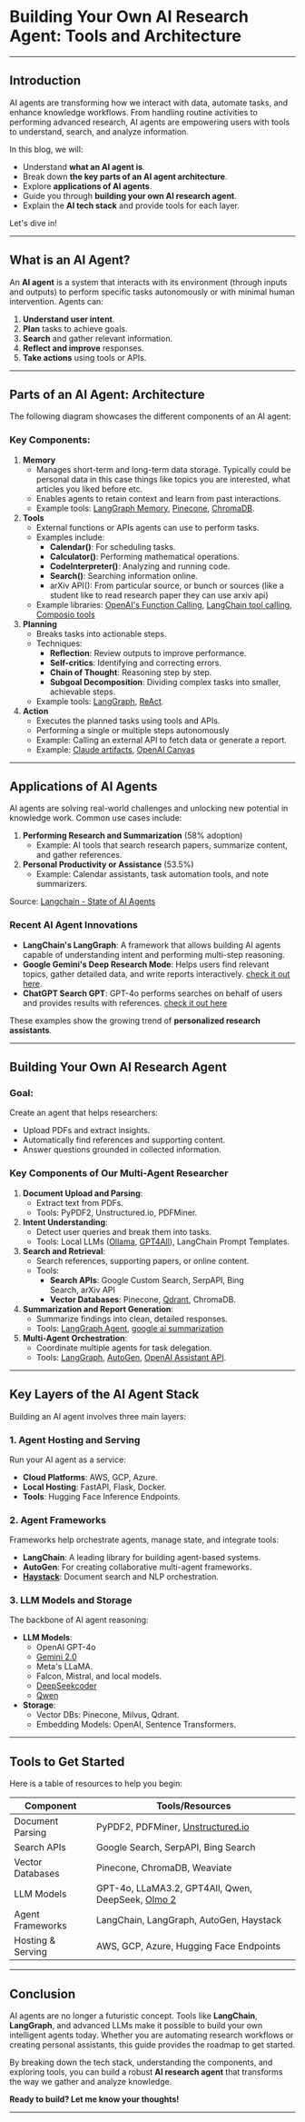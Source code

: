 
# Building Your Own AI Research Agent: Tools and Architecture

---

## Introduction

AI agents are transforming how we interact with data, automate tasks, and enhance knowledge workflows. From handling routine activities to performing advanced research, AI agents are empowering users with tools to understand, search, and analyze information.

In this blog, we will:

- Understand **what an AI agent is**.
- Break down **the key parts of an AI agent architecture**.
- Explore **applications of AI agents**.
- Guide you through **building your own AI research agent**.
- Explain the **AI tech stack** and provide tools for each layer.

Let's dive in!

---

## What is an AI Agent?

An **AI agent** is a system that interacts with its environment (through inputs and outputs) to perform specific tasks autonomously or with minimal human intervention. Agents can:

1. **Understand user intent**.
2. **Plan** tasks to achieve goals.
3. **Search** and gather relevant information.
4. **Reflect and improve** responses.
5. **Take actions** using tools or APIs.

---

## Parts of an AI Agent: Architecture

The following diagram showcases the different components of an AI agent:



### Key Components:

1. **Memory**
    - Manages short-term and long-term data storage. Typically could be personal data in this case things like topics you are interested, what articles you liked before etc.
    - Enables agents to retain context and learn from past interactions.
    - Example tools: [LangGraph Memory](https://python.langchain.com/docs/versions/migrating_memory/), [Pinecone](https://www.pinecone.io/), [ChromaDB](https://www.trychroma.com/).
2. **Tools**
    - External functions or APIs agents can use to perform tasks.
    - Examples include:
        - **Calendar()**: For scheduling tasks.
        - **Calculator()**: Performing mathematical operations.
        - **CodeInterpreter()**: Analyzing and running code.
        - **Search()**: Searching information online.
        - arXiv API(): From particular source, or bunch or sources (like a student like to read research paper they can use arxiv api)
    - Example libraries: [OpenAI's Function Calling](https://platform.openai.com/docs/guides/function-calling), [LangChain tool calling](https://python.langchain.com/docs/how_to/tool_calling/), [Composio tools](https://composio.dev/)
3. **Planning**
    - Breaks tasks into actionable steps.
    - Techniques:
        - **Reflection**: Review outputs to improve performance.
        - **Self-critics**: Identifying and correcting errors.
        - **Chain of Thought**: Reasoning step by step.
        - **Subgoal Decomposition**: Dividing complex tasks into smaller, achievable steps.
    - Example tools: [LangGraph](https://blog.langchain.dev/planning-for-agents/), [ReAct](https://python.langchain.com/v0.1/docs/modules/agents/agent_types/react/).
4. **Action**
    - Executes the planned tasks using tools and APIs.
    - Performing a single or multiple steps autonomously
    - Example: Calling an external API to fetch data or generate a report.
    - Example: [Claude artifacts](https://www.anthropic.com/news/artifacts), [OpenAI Canvas](https://openai.com/index/introducing-canvas/)

---

## Applications of AI Agents

AI agents are solving real-world challenges and unlocking new potential in knowledge work. Common use cases include:

1. **Performing Research and Summarization** (58% adoption)
    - Example: AI tools that search research papers, summarize content, and gather references.
2. **Personal Productivity or Assistance** (53.5%)
    - Example: Calendar assistants, task automation tools, and note summarizers.

Source: [Langchain - State of AI Agents](https://www.langchain.com/stateofaiagents)

### Recent AI Agent Innovations

- **LangChain's LangGraph**: A framework that allows building AI agents capable of understanding intent and performing multi-step reasoning.
- **Google Gemini's Deep Research Mode**: Helps users find relevant topics, gather detailed data, and write reports interactively. [check it out here](https://youtu.be/_mpD0dDL66g?si=brpWrajrvD-VqO4L).
- **ChatGPT Search GPT**: GPT-4o performs searches on behalf of users and provides results with references. [check it out here](https://www.youtube.com/live/OzgNJJ2ErEE?si=ShXvnV8fDXPDAHkD)

These examples show the growing trend of **personalized research assistants**.

---

## Building Your Own AI Research Agent

### Goal:

Create an agent that helps researchers:

- Upload PDFs and extract insights.
- Automatically find references and supporting content.
- Answer questions grounded in collected information.

### Key Components of Our Multi-Agent Researcher

1. **Document Upload and Parsing**:
    - Extract text from PDFs.
    - Tools: PyPDF2, Unstructured.io, PDFMiner.
2. **Intent Understanding**:
    - Detect user queries and break them into tasks.
    - Tools: Local LLMs ([Ollama](https://ollama.com/), [GPT4All](https://www.nomic.ai/gpt4all)), LangChain Prompt Templates.
3. **Search and Retrieval**:
    - Search references, supporting papers, or online content.
    - Tools:
        - **Search APIs**: Google Custom Search, SerpAPI, Bing Search, arXiv API
        - **Vector Databases**: Pinecone, [Qdrant](https://qdrant.tech/), ChromaDB.
4. **Summarization and Report Generation**:
    - Summarize findings into clean, detailed responses.
    - Tools: [LangGraph Agent](https://python.langchain.com/docs/concepts/agents/), [google ai summarization](https://cloud.google.com/use-cases/ai-summarization)
5. **Multi-Agent Orchestration**:
    - Coordinate multiple agents for task delegation.
    - Tools: [LangGraph](https://www.langchain.com/langgraph), [AutoGen](https://microsoft.github.io/autogen/0.2/), [OpenAI Assistant API](https://platform.openai.com/docs/assistants/overview).

---

## Key Layers of the AI Agent Stack

Building an AI agent involves three main layers:

### 1. Agent Hosting and Serving

Run your AI agent as a service:

- **Cloud Platforms**: AWS, GCP, Azure.
- **Local Hosting**: FastAPI, Flask, Docker.
- **Tools**: Hugging Face Inference Endpoints.

### 2. Agent Frameworks

Frameworks help orchestrate agents, manage state, and integrate tools:

- **LangChain**: A leading library for building agent-based systems.
- **AutoGen**: For creating collaborative multi-agent frameworks.
- [**Haystack**](https://haystack.deepset.ai/): Document search and NLP orchestration.

### 3. LLM Models and Storage

The backbone of AI agent reasoning:

- **LLM Models**:
    - OpenAI GPT-4o
    - [Gemini 2.0](https://blog.google/technology/google-deepmind/google-gemini-ai-update-december-2024/)
    - Meta's LLaMA.
    - Falcon, Mistral, and local models.
    - [DeepSeekcoder](https://deepseekcoder.github.io/)
    - [Qwen](https://github.com/QwenLM/Qwen2.5)
- **Storage**:
    - Vector DBs: Pinecone, Milvus, Qdrant.
    - Embedding Models: OpenAI, Sentence Transformers.

---

## Tools to Get Started

Here is a table of resources to help you begin:

| **Component** | **Tools/Resources** |
| --- | --- |
| Document Parsing | PyPDF2, PDFMiner, [Unstructured.io](http://Unstructured.iohttps://unstructured.io/) |
| Search APIs | Google Search, SerpAPI, Bing Search |
| Vector Databases | Pinecone, ChromaDB, Weaviate |
| LLM Models | GPT-4o, LLaMA3.2, GPT4All, Qwen, DeepSeek, [Olmo 2](https://allenai.org/olmo) |
| Agent Frameworks | LangChain, LangGraph, AutoGen, Haystack |
| Hosting & Serving | AWS, GCP, Azure, Hugging Face Endpoints |

---

## Conclusion

AI agents are no longer a futuristic concept. Tools like **LangChain**, **LangGraph**, and advanced LLMs make it possible to build your own intelligent agents today. Whether you are automating research workflows or creating personal assistants, this guide provides the roadmap to get started.

By breaking down the tech stack, understanding the components, and exploring tools, you can build a robust **AI research agent** that transforms the way we gather and analyze knowledge.

**Ready to build? Let me know your thoughts!**

---
